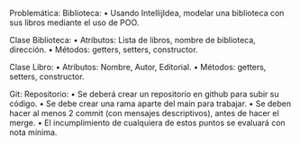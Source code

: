 Problemática: Biblioteca:
• Usando IntellijIdea, modelar una biblioteca con sus libros mediante el uso de POO.

Clase Biblioteca:
• Atributos: Lista de libros, nombre de biblioteca, dirección.
• Métodos: getters, setters, constructor.

Clase Libro:
• Atributos: Nombre, Autor, Editorial.
• Métodos: getters, setters, constructor.

Git: Repositorio:
• Se deberá crear un repositorio en github para subir su código.
• Se debe crear una rama aparte del main para trabajar.
• Se deben hacer al menos 2 commit (con mensajes descriptivos), antes de hacer el merge.
• El incumplimiento de cualquiera de estos puntos se evaluará con nota mínima.